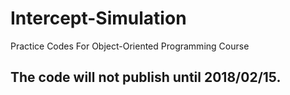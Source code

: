 # Intercept-Simulation
Practice Codes For Object-Oriented Programming Course

## The code will not publish until 2018/02/15.
